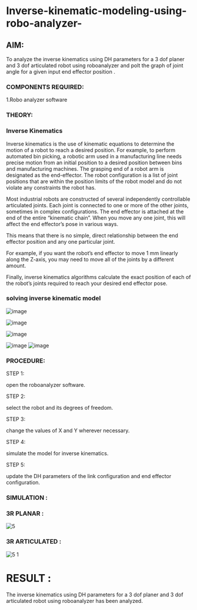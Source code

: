 # Inverse-kinematic-modeling-using-robo-analyzer-

 
## AIM: 
To analyze the inverse kinematics using DH parameters for a 3 dof planer and 3 dof articulated robot using roboanalyzer and polt the graph of joint angle for a given  input end effector position .


### COMPONENTS REQUIRED:
1.Robo analyzer software  


### THEORY: 
  
### Inverse Kinematics
 

Inverse kinematics is the use of kinematic equations to determine the motion of a robot to reach a desired position. For example, to perform automated bin picking, a robotic arm used in a manufacturing line needs precise motion from an initial position to a desired position between bins and manufacturing machines. The grasping end of a robot arm is designated as the end-effector. The robot configuration is a list of joint positions that are within the position limits of the robot model and do not violate any constraints the robot has.

 Most industrial robots are constructed of several independently controllable articulated joints. Each joint is connected to one or more of the other joints, sometimes in complex configurations. The end effector is attached at the end of the entire “kinematic chain”. When you move any one joint, this will affect the end effector’s pose in various ways.

This means that there is no simple, direct relationship between the end effector position and any one particular joint.

For example, if you want the robot’s end effector to move 1 mm linearly along the Z-axis, you may need to move all of the joints by a different amount.

Finally, inverse kinematics algorithms calculate the exact position of each of the robot’s joints required to reach your desired end effector pose.

### solving inverse kinematic model 
![image](https://user-images.githubusercontent.com/36288975/170622829-3fe97ef7-8ef1-44af-afae-b0954871aa0c.png)


![image](https://user-images.githubusercontent.com/36288975/170622902-f48fd9c7-f2ec-4fd5-904b-ea51be8298c3.png)

![image](https://user-images.githubusercontent.com/36288975/170622934-a3fd7f77-7eb2-4408-b66d-d6e3adbd1f99.png)

![image](https://user-images.githubusercontent.com/36288975/170622982-9c4d8b23-1563-4e17-9616-87bcc4f4501d.png)
![image](https://user-images.githubusercontent.com/36288975/170623020-f27efc12-bb58-4f62-840d-af544ac6689e.png)

### PROCEDURE:

STEP 1:

open the roboanalyzer software.

STEP 2:

select the robot and its degrees of freedom.

STEP 3:

change the values of X and Y wherever necessary.

STEP 4:

simulate the model for inverse kinematics.

STEP 5:

update the DH parameters of the link configuration and end effector configuration.







### SIMULATION :
### 3R PLANAR :
 ![5](https://user-images.githubusercontent.com/94175324/174304647-af3aef08-d09b-4f1b-a45f-d824dc826a76.png)
 ### 3R ARTICULATED :
![5 1](https://user-images.githubusercontent.com/94175324/174304693-d14a2484-b5bd-44f6-ab33-4c63a2ddccee.png)

 
 
 
 
 
 
  
 
 
 
 
 
 
 
 
 
 
 
 

 
 














# RESULT : 
The inverse kinematics using DH parameters for a 3 dof planer and 3 dof articulated robot using roboanalyzer has been analyzed.

